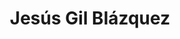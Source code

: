 ---
title: "Jesús Gil Blázquez"
url: /mijares/jesus-gil-blazquez/
shop: reparación de automóviles
---